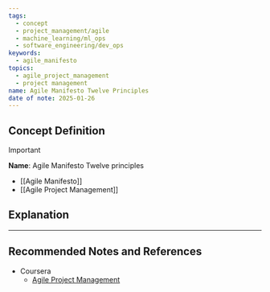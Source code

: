 ```yaml
---
tags:
  - concept
  - project_management/agile
  - machine_learning/ml_ops
  - software_engineering/dev_ops
keywords:
  - agile_manifesto
topics:
  - agile_project_management
  - project management
name: Agile Manifesto Twelve Principles
date of note: 2025-01-26
---
```


## Concept Definition

>[!important]
>**Name**: Agile Manifesto Twelve principles



- [[Agile Manifesto]]
- [[Agile Project Management]]


## Explanation




-----------
##  Recommended Notes and References


- Coursera
	- [Agile Project Management](https://www.coursera.org/learn/agile-project-management/home/welcome)